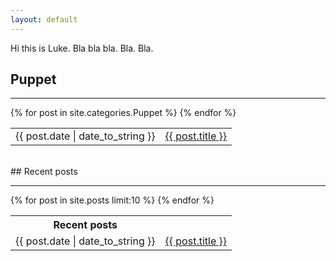 ```yaml
---
layout: default
---
```


Hi this is Luke. Bla bla bla. Bla. Bla.

## Puppet
<hr />

<table>
{% for post in site.categories.Puppet %}
<tr>
<td><span>{{ post.date | date_to_string }}</span></td>
<td><a href="{{ post.url }}">{{ post.title }}</a></td>
</tr>
{% endfor %}
</table>
<br />
## Recent posts
<hr />

<table>
<th>Recent posts</th>
{% for post in site.posts limit:10 %}
<tr>
<td><span>{{ post.date | date_to_string }}</span>
<td><a href="{{ post.url }}">{{ post.title }}</a></td>
</tr>
{% endfor %}
</table>

